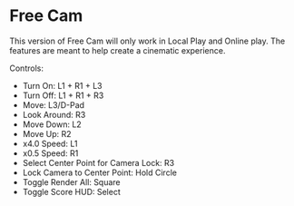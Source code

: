 # Free Cam
This version of Free Cam will only work in Local Play and Online play.
The features are meant to help create a cinematic experience.

Controls:
 - Turn On: L1 + R1 + L3
 - Turn Off: L1 + R1 + R3
 - Move: L3/D-Pad
 - Look Around: R3
 - Move Down: L2
 - Move Up: R2
 - x4.0 Speed: L1
 - x0.5 Speed: R1
 - Select Center Point for Camera Lock: R3
 - Lock Camera to Center Point: Hold Circle
 - Toggle Render All: Square
 - Toggle Score HUD: Select